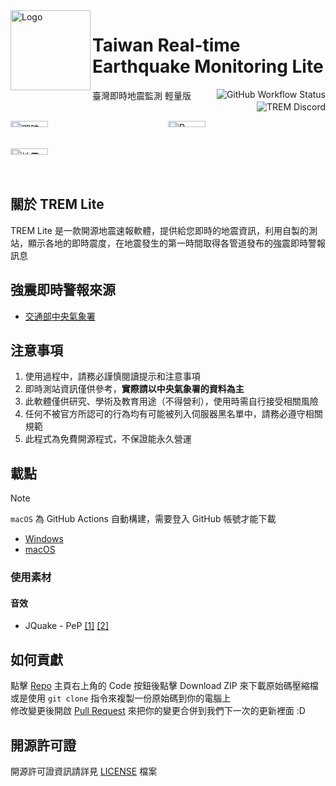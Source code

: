 <img alt="Logo" src="https://upload.cc/i1/2022/08/11/DOqzZM.png" width="128px" height="128px" align="left"/>


# Taiwan Real-time Earthquake Monitoring Lite
臺灣即時地震監測 輕量版
<a href="https://github.com/ExpTechTW/TREM/actions/workflows/github_actions.yml"><img alt="GitHub Workflow Status" align="right" src="https://github.com/ExpTechTW/TREM/actions/workflows/github_actions.yml/badge.svg"></a>
<a href="https://discord.gg/5dbHqV8ees"><img alt="TREM Discord" align="right" src="https://img.shields.io/discord/926545182407688273?color=%237289DA&logo=discord&logoColor=white"></a>\
&nbsp;

<div style="display: grid; grid-template-columns: 1fr 1fr;">
<img alt="即時測站" title="即時測站" src="https://user-images.githubusercontent.com/44525760/224656796-7ca3ee11-56f5-4292-9838-f6a30df0e187.png" style="width: 49%; height: auto;" />
<img alt="P-Alert" title="P-Alert" src="https://user-images.githubusercontent.com/44525760/224657321-2bcaaf3d-7c0c-44ea-a774-925f9ec2bfd0.png" style="width: 49%; height: auto;" />
<img alt="地震報告" title="地震報告" src="https://user-images.githubusercontent.com/44525760/224657328-6196a594-1dec-4283-bdf7-89d84d5deb63.png" style="width: 49%; height: auto;" />
</div>


## 關於 TREM Lite

TREM Lite 是一款開源地震速報軟體，提供給您即時的地震資訊，利用自製的測站，顯示各地的即時震度，在地震發生的第一時間取得各管道發布的強震即時警報訊息

## 強震即時警報來源

* [交通部中央氣象署](https://www.cwa.gov.tw/)

## 注意事項

1. 使用過程中，請務必謹慎閱讀提示和注意事項
2. 即時測站資訊僅供參考，**實際請以中央氣象署的資料為主**
3. 此軟體僅供研究、學術及教育用途（不得營利），使用時需自行接受相關風險
4. 任何不被官方所認可的行為均有可能被列入伺服器黑名單中，請務必遵守相關規範
5. 此程式為免費開源程式，不保證能永久營運

## 載點

> [!NOTE]
> `macOS` 為 GitHub Actions 自動構建，需要登入 GitHub 帳號才能下載

- [Windows](https://github.com/ExpTechTW/TREM-Lite/releases)
- [macOS](https://github.com/ExpTechTW/TREM-Lite/actions)


### 使用素材

#### 音效

* JQuake - PeP [[1]](https://github.com/ExpTechTW/TREM-Lite/assets/44525760/2b095d33-fac7-43aa-87e4-9df2f4de1444) [[2]](https://github.com/ExpTechTW/TREM-Lite/assets/44525760/b9e4e48a-0cd5-4576-87d3-4841749b9a0a)

## 如何貢獻

點擊 [Repo](https://github.com/ExpTechTW/TREM-Lite) 主頁右上角的 Code 按鈕後點擊 Download ZIP 來下載原始碼壓縮檔\
或是使用 `git clone` 指令來複製一份原始碼到你的電腦上\
修改變更後開啟 [Pull Request](https://github.com/ExpTechTW/TREM-Lite/pulls) 來把你的變更合併到我們下一次的更新裡面 :D

## 開源許可證

開源許可證資訊請詳見 [LICENSE](LICENSE) 檔案
